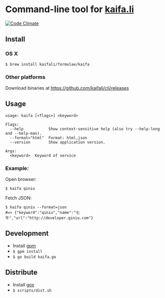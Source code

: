 # Command-line tool for [kaifa.li](http://kaifa.li)

[![Code Climate](https://codeclimate.com/github/kaifali/cli/badges/gpa.svg)](https://codeclimate.com/github/kaifali/cli)

## Install

### OS X

```shell
$ brew install kaifali/formulae/kaifa
```

### Other platforms

Download binaries at https://github.com/kaifali/cli/releases

## Usage

```shell
usage: kaifa [<flags>] <keyword>

Flags:
  --help           Show context-sensitive help (also try --help-long and --help-man).
  --format="html"  Format: html,json
  --version        Show application version.

Args:
  <keyword>  Keyword of service
```

### Example:

Open browser:

```shell
$ kaifa qiniu
```

Fetch JSON:

```shell
$ kaifa qiniu --format=json
#=> {"keyword":"qiniu","name":"七牛","url":"http://developer.qiniu.com"}
```

## Development

* Install [gpm](https://github.com/pote/gpm)
* `$ gpm install`
* `$ go build kaifa.go`

## Distribute

* Install [gox](https://github.com/mitchellh/gox)
* `$ scripts/dist.sh`
